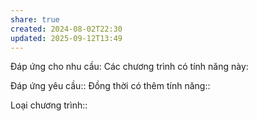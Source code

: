 ```yaml
---
share: true
created: 2024-08-02T22:30
updated: 2025-09-12T13:49
---
```

Đáp ứng cho nhu cầu: 
Các chương trình có tính năng này: 

Đáp ứng yêu cầu:: 
Đồng thời có thêm tính năng::

Loại chương trình:: 
